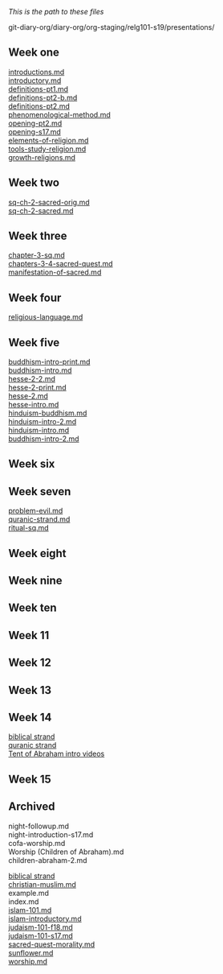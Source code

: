 
_This is the path to these files_

git-diary-org/diary-org/org-staging/relg101-s19/presentations/

## Week one
[introductions.md](introductions.md)  
[introductory.md](introductory.md)  
[definitions-pt1.md](definitions-pt1.md)  
[definitions-pt2-b.md](definitions-pt2-b.md)  
[definitions-pt2.md](definitions-pt2.md)  
[phenomenological-method.md](phenomenological-method.md)  
[opening-pt2.md](opening-pt2.md)  
[opening-s17.md](opening-s17.md)  
[elements-of-religion.md](elements-of-religion.md)  
[tools-study-religion.md](tools-study-religion.md)  
[growth-religions.md](growth-religions.md)  

## Week two
[sq-ch-2-sacred-orig.md ](sq-ch-2-sacred-orig.md)   
[sq-ch-2-sacred.md](sq-ch-2-sacred.md)  
## Week three
[chapter-3-sq.md](chapter-3-sq.md)  
[chapters-3-4-sacred-quest.md](chapters-3-4-sacred-quest.md)  
[manifestation-of-sacred.md](manifestation-of-sacred.md)  

## Week four
[religious-language.md](religious-language.md)  

## Week five
[buddhism-intro-print.md](buddhism-intro-print.md)  
[buddhism-intro.md](buddhism-intro.md)  
[hesse-2-2.md](hesse-2-2.md)  
[hesse-2-print.md](hesse-2-print.md)  
[hesse-2.md](hesse-2.md)  
[hesse-intro.md](hesse-intro.md)  
[hinduism-buddhism.md](hinduism-buddhism.md)  
[hinduism-intro-2.md](hinduism-intro-2.md)  
[hinduism-intro.md](hinduism-intro.md)  
[buddhism-intro-2.md](buddhism-intro-2.md)  

## Week six

## Week seven
[problem-evil.md](problem-evil.md)  
[quranic-strand.md](quranic-strand.md)  
[ritual-sq.md](ritual-sq.md)  

## Week eight

## Week nine

## Week ten

## Week 11

## Week 12

## Week 13

## Week 14
[biblical strand](abrahamic-biblical-strand.md)  
[quranic strand](abrahamic-quranic-strand.md)  
[Tent of Abraham intro videos](christian-muslim.md)
## Week 15

## Archived
night-followup.md  
night-introduction-s17.md  
cofa-worship.md  
Worship (Children of Abraham).md  
children-abraham-2.md  

[biblical strand](biblical-strand.md)  
[christian-muslim.md](christian-muslim.md)  
example.md  
index.md  
[islam-101.md](islam-101.md)  
[islam-introductory.md](islam-introductory.md)  
[judaism-101-f18.md](judaism-101-f18.md)  
[judaism-101-s17.md](judaism-101-s17.md)  
[sacred-quest-morality.md](sacred-quest-morality.md)  
[sunflower.md](sunflower.md)  
[worship.md](worship.md)  